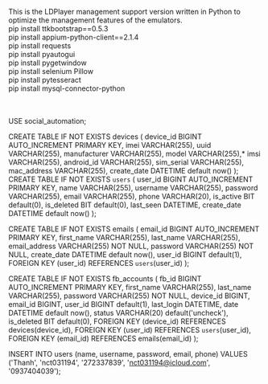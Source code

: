 This is the LDPlayer management support version written in Python to optimize the management features of the emulators.<br>
pip install ttkbootstrap==0.5.3<br>
pip install appium-python-client==2.1.4<br>
pip install requests<br>
pip install pyautogui<br>
pip install pygetwindow<br>
pip install selenium Pillow<br>
pip install pytesseract<br>
pip install mysql-connector-python<br><br><br>

USE social_automation;

CREATE TABLE IF NOT EXISTS devices (
    device_id BIGINT AUTO_INCREMENT PRIMARY KEY,
    imei VARCHAR(255),
    uuid VARCHAR(255),
    manufacturer VARCHAR(255),
    model VARCHAR(255),*
    imsi VARCHAR(255),
    android_id VARCHAR(255),
    sim_serial VARCHAR(255),
    mac_address VARCHAR(255),
    create_date DATETIME default now()
);
CREATE TABLE IF NOT EXISTS `users` (
    user_id BIGINT AUTO_INCREMENT PRIMARY KEY,
    name VARCHAR(255),
    username VARCHAR(255),
    password VARCHAR(255), 
    email VARCHAR(255),
    phone VARCHAR(20),
    is_active BIT default(0),
    is_deleted BIT default(0),
    last_seen DATETIME,
    create_date DATETIME default now()
);

CREATE TABLE IF NOT EXISTS emails (
    email_id BIGINT AUTO_INCREMENT PRIMARY KEY,
    first_name VARCHAR(255),
    last_name VARCHAR(255),
    email_address VARCHAR(255) NOT NULL,
    password VARCHAR(255) NOT NULL,
    create_date DATETIME default now(),
    user_id BIGINT default(1),
    FOREIGN KEY (user_id) REFERENCES `users`(user_id)
);


CREATE TABLE IF NOT EXISTS fb_accounts (
    fb_id BIGINT AUTO_INCREMENT PRIMARY KEY,
    first_name VARCHAR(255),
    last_name VARCHAR(255),
    password VARCHAR(255) NOT NULL,
    device_id BIGINT,
    email_id BIGINT,
    user_id BIGINT default(1),
    last_login DATETIME,
    date DATETIME default now(),
    status VARCHAR(20) default('uncheck'),
    is_deleted BIT default(0),
    FOREIGN KEY (device_id) REFERENCES devices(device_id),
    FOREIGN KEY (user_id) REFERENCES `users`(user_id),
    FOREIGN KEY (email_id) REFERENCES emails(email_id)
);

INSERT INTO users (name, username, password, email, phone) VALUES ('Thanh', 'nct031194', '272337839', 'nct031194@icloud.com', '0937404039');